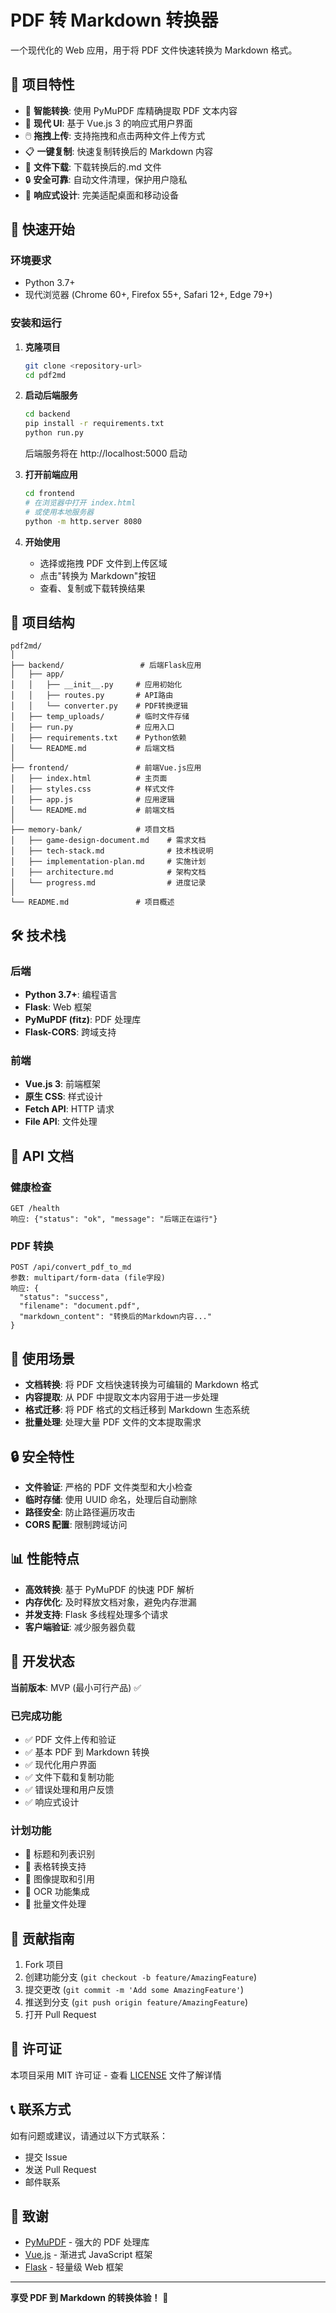 # PDF 转 Markdown 转换器

一个现代化的 Web 应用，用于将 PDF 文件快速转换为 Markdown 格式。

## 🌟 项目特性

- 📄 **智能转换**: 使用 PyMuPDF 库精确提取 PDF 文本内容
- 🎨 **现代 UI**: 基于 Vue.js 3 的响应式用户界面
- 🖱️ **拖拽上传**: 支持拖拽和点击两种文件上传方式
- 📋 **一键复制**: 快速复制转换后的 Markdown 内容
- 💾 **文件下载**: 下载转换后的.md 文件
- 🔒 **安全可靠**: 自动文件清理，保护用户隐私
- 📱 **响应式设计**: 完美适配桌面和移动设备

## 🚀 快速开始

### 环境要求

- Python 3.7+
- 现代浏览器 (Chrome 60+, Firefox 55+, Safari 12+, Edge 79+)

### 安装和运行

1. **克隆项目**

   ```bash
   git clone <repository-url>
   cd pdf2md
   ```

2. **启动后端服务**

   ```bash
   cd backend
   pip install -r requirements.txt
   python run.py
   ```

   后端服务将在 http://localhost:5000 启动

3. **打开前端应用**

   ```bash
   cd frontend
   # 在浏览器中打开 index.html
   # 或使用本地服务器
   python -m http.server 8080
   ```

4. **开始使用**
   - 选择或拖拽 PDF 文件到上传区域
   - 点击"转换为 Markdown"按钮
   - 查看、复制或下载转换结果

## 📁 项目结构

```
pdf2md/
│
├── backend/                 # 后端Flask应用
│   ├── app/
│   │   ├── __init__.py     # 应用初始化
│   │   ├── routes.py       # API路由
│   │   └── converter.py    # PDF转换逻辑
│   ├── temp_uploads/       # 临时文件存储
│   ├── run.py              # 应用入口
│   ├── requirements.txt    # Python依赖
│   └── README.md           # 后端文档
│
├── frontend/               # 前端Vue.js应用
│   ├── index.html          # 主页面
│   ├── styles.css          # 样式文件
│   ├── app.js              # 应用逻辑
│   └── README.md           # 前端文档
│
├── memory-bank/            # 项目文档
│   ├── game-design-document.md    # 需求文档
│   ├── tech-stack.md              # 技术栈说明
│   ├── implementation-plan.md     # 实施计划
│   ├── architecture.md            # 架构文档
│   └── progress.md                # 进度记录
│
└── README.md               # 项目概述
```

## 🛠️ 技术栈

### 后端

- **Python 3.7+**: 编程语言
- **Flask**: Web 框架
- **PyMuPDF (fitz)**: PDF 处理库
- **Flask-CORS**: 跨域支持

### 前端

- **Vue.js 3**: 前端框架
- **原生 CSS**: 样式设计
- **Fetch API**: HTTP 请求
- **File API**: 文件处理

## 🔧 API 文档

### 健康检查

```
GET /health
响应: {"status": "ok", "message": "后端正在运行"}
```

### PDF 转换

```
POST /api/convert_pdf_to_md
参数: multipart/form-data (file字段)
响应: {
  "status": "success",
  "filename": "document.pdf",
  "markdown_content": "转换后的Markdown内容..."
}
```

## 🎯 使用场景

- **文档转换**: 将 PDF 文档快速转换为可编辑的 Markdown 格式
- **内容提取**: 从 PDF 中提取文本内容用于进一步处理
- **格式迁移**: 将 PDF 格式的文档迁移到 Markdown 生态系统
- **批量处理**: 处理大量 PDF 文件的文本提取需求

## 🔒 安全特性

- **文件验证**: 严格的 PDF 文件类型和大小检查
- **临时存储**: 使用 UUID 命名，处理后自动删除
- **路径安全**: 防止路径遍历攻击
- **CORS 配置**: 限制跨域访问

## 📊 性能特点

- **高效转换**: 基于 PyMuPDF 的快速 PDF 解析
- **内存优化**: 及时释放文档对象，避免内存泄漏
- **并发支持**: Flask 多线程处理多个请求
- **客户端验证**: 减少服务器负载

## 🚧 开发状态

**当前版本**: MVP (最小可行产品) ✅

### 已完成功能

- ✅ PDF 文件上传和验证
- ✅ 基本 PDF 到 Markdown 转换
- ✅ 现代化用户界面
- ✅ 文件下载和复制功能
- ✅ 错误处理和用户反馈
- ✅ 响应式设计

### 计划功能

- 🔄 标题和列表识别
- 🔄 表格转换支持
- 🔄 图像提取和引用
- 🔄 OCR 功能集成
- 🔄 批量文件处理

## 🤝 贡献指南

1. Fork 项目
2. 创建功能分支 (`git checkout -b feature/AmazingFeature`)
3. 提交更改 (`git commit -m 'Add some AmazingFeature'`)
4. 推送到分支 (`git push origin feature/AmazingFeature`)
5. 打开 Pull Request

## 📝 许可证

本项目采用 MIT 许可证 - 查看 [LICENSE](LICENSE) 文件了解详情

## 📞 联系方式

如有问题或建议，请通过以下方式联系：

- 提交 Issue
- 发送 Pull Request
- 邮件联系

## 🙏 致谢

- [PyMuPDF](https://pymupdf.readthedocs.io/) - 强大的 PDF 处理库
- [Vue.js](https://vuejs.org/) - 渐进式 JavaScript 框架
- [Flask](https://flask.palletsprojects.com/) - 轻量级 Web 框架

---

**享受 PDF 到 Markdown 的转换体验！** 🎉

